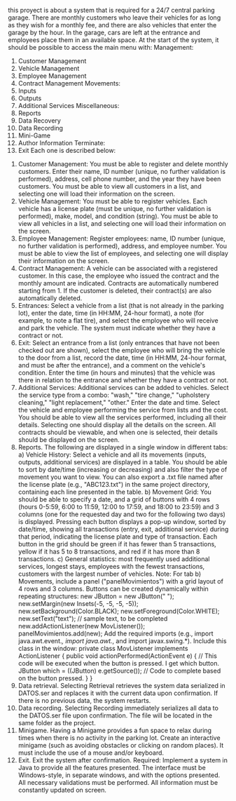 this proyect is about a system that is required for a 24/7 central parking garage. There are monthly customers who leave their vehicles for as long as they wish for a monthly fee, and there are also vehicles that enter the garage by the hour.
In the garage, cars are left at the entrance and employees place them in an available space.
At the start of the system, it should be possible to access the main menu with:
Management:
1. Customer Management
2. Vehicle Management
3. Employee Management
4. Contract Management
Movements:
5. Inputs
6. Outputs
7. Additional Services
Miscellaneous:
8. Reports
9. Data Recovery
10. Data Recording
11. Mini-Game
12. Author Information
Terminate:
13. Exit
    Each one is described below:
1) Customer Management: You must be able to register and delete monthly customers.
  Enter their name, ID number (unique, no further validation is performed), address, cell phone number, and the year they have been customers.
 You must be able to view all customers in a list, and selecting one will load their information on the screen.
2) Vehicle Management: You must be able to register vehicles. Each vehicle has a license plate (must be unique, no further validation is performed), make, model, and condition (string).
 You must be able to view all vehicles in a list, and selecting one will load their information on the screen.
3) Employee Management: Register employees: name, ID number (unique, no further validation is performed), address, and employee number.
  You must be able to view the list of employees, and selecting one will display their information on the screen.
4) Contract Management: A vehicle can be associated with a registered customer. In this case, the employee who issued the contract and the monthly amount are indicated.
     Contracts are automatically numbered starting from 1. If the customer is deleted, their contract(s) are also automatically deleted.
  5) Entrances: Select a vehicle from a list (that is not already in the parking lot), enter the date, time (in HH:MM, 24-hour format), a note (for example, to note a flat tire),
 and select the employee who will receive and park the vehicle.
    The system must indicate whether they have a contract or not.
6) Exit: Select an entrance from a list (only entrances that have not been checked out are shown),
    select the employee who will bring the vehicle to the door from a list, record the date, time (in HH:MM, 24-hour format, and must be after the entrance), and a comment on the vehicle's condition.
    Enter the time (in hours and minutes) that the vehicle was there in relation to the entrance and whether they have a contract or not.
7) Additional Services: Additional services can be added to vehicles. Select the service type from a combo: "wash," "tire change," "upholstery cleaning," "light replacement," "other."
  Enter the date and time. Select the vehicle and employee performing the service from lists and the cost. You should be able to view all the services performed, including all their details.
Selecting one should display all the details on the screen.
  All contracts should be viewable, and when one is selected, their details should be displayed on the screen.
8) Reports. The following are displayed in a single window in different tabs:
a) Vehicle History: Select a vehicle and all its movements (inputs, outputs, additional services) are displayed in a table.
 You should be able to sort by date/time (increasing or decreasing) and also filter the type of movement you want to view.
You can also export a .txt file named after the license plate (e.g., "ABC123.txt") in the same project directory, containing each line presented in the table.
b) Movement Grid: You should be able to specify a date, and a grid of buttons with 4 rows (hours 0-5:59, 6:00 to 11:59, 12:00 to 17:59, and 18:00 to 23:59)
 and 3 columns (one for the requested day and two for the following two days) is displayed.
 Pressing each button displays a pop-up window, sorted by date/time, showing all transactions (entry, exit, additional service) during that period, indicating the license plate and type of transaction.
Each button in the grid should be green if it has fewer than 5 transactions, yellow if it has 5 to 8 transactions, and red if it has more than 8 transactions.
c) General statistics: most frequently used additional services, longest stays, employees with the fewest transactions, customers with the largest number of vehicles.
Note: For tab b) Movements, include a panel ("panelMovimientos") with a grid layout of 4 rows and 3 columns. Buttons can be created dynamically within repeating structures:
new JButton = new JButton(" ");
new.setMargin(new Insets(-5, -5, -5, -5));
new.setBackground(Color.BLACK);
new.setForeground(Color.WHITE);
new.setText("text"); // sample text, to be completed
new.addActionListener(new MovListener());
panelMovimientos.add(new);
Add the required imports (e.g., import java.awt.event.*, import java.awt.*, and import javax.swing.*).
Include this class in the window:
private class MovListener implements ActionListener {
public void actionPerformed(ActionEvent e) {
// This code will be executed when the button is pressed. I get which button.
JButton which = ((JButton) e.getSource());
// Code to complete based on the button pressed.
}
}
9) Data retrieval. Selecting Retrieval retrieves the system data serialized in DATOS.ser and replaces it with the current data upon confirmation. If there is no previous data, the system restarts.
10) Data recording. Selecting Recording immediately serializes all data to the DATOS.ser file upon confirmation. The file will be located in the same folder as the project.
11) Minigame. Having a Minigame provides a fun space to relax during times when there is no activity in the parking lot.
 Create an interactive minigame (such as avoiding obstacles or clicking on random places). It must include the use of a mouse and/or keyboard.
12) Exit. Exit the system after confirmation.
    Required:
Implement a system in Java to provide all the features presented. The interface must be Windows-style, in separate windows, and with the options presented.
All necessary validations must be performed. All information must be constantly updated on screen.
